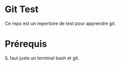 # Git Test

Ce repo est un repertoire de test pour apprendre git.

# Prérequis

IL faut juste un terminal bash et git.